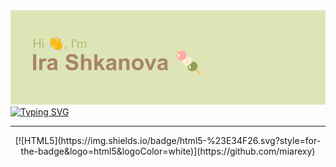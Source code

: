<img src='https://github.com/miarexy/miarexy/blob/main/header.png' alt='preview'>
<a href="https://git.io/typing-svg"><img src="https://readme-typing-svg.herokuapp.com?font=Silkscreen&size=30&pause=1000&color=F0EAD2&width=1200&lines=Junior+Frontend+developer+studing+at+Elbrus+Bootcamp" alt="Typing SVG" /></a>
<hr>
<div align='center'>
  [![HTML5](https://img.shields.io/badge/html5-%23E34F26.svg?style=for-the-badge&logo=html5&logoColor=white)](https://github.com/miarexy)
</div>
